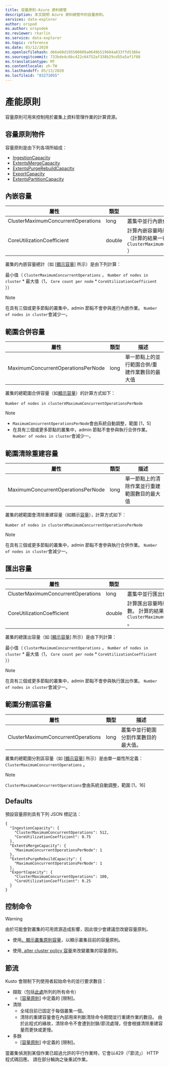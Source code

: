 ```yaml
---
title: 容量原則-Azure 資料總管
description: 本文說明 Azure 資料總管中的容量原則。
services: data-explorer
author: orspod
ms.author: orspodek
ms.reviewer: rkarlin
ms.service: data-explorer
ms.topic: reference
ms.date: 03/12/2020
ms.openlocfilehash: d66e60d195500089a0649b519604a833ffd5386e
ms.sourcegitcommit: 733bde4c6bc422c64752af338b29cd55a5af1f88
ms.translationtype: MT
ms.contentlocale: zh-TW
ms.lasthandoff: 05/13/2020
ms.locfileid: "83271055"
---
```

# <a name="capacity-policy"></a>產能原則

容量原則可用來控制用於叢集上資料管理作業的計算資源。

## <a name="the-capacity-policy-object"></a>容量原則物件

容量原則是由下列各項所組成：

* [IngestionCapacity](#ingestion-capacity)
* [ExtentsMergeCapacity](#extents-merge-capacity)
* [ExtentsPurgeRebuildCapacity](#extents-purge-rebuild-capacity)
* [ExportCapacity](#export-capacity)
* [ExtentsPartitionCapacity](#extents-partition-capacity)

## <a name="ingestion-capacity"></a>內嵌容量

|屬性                           |類型    |描述                                                                                                                                                                               |
|-----------------------------------|--------|------------------------------------------------------------------------------------------------------------------------------------------------------------------------------------------|
|ClusterMaximumConcurrentOperations |long    |叢集中並行內嵌作業數目的最大值                                                                                                            |
|CoreUtilizationCoefficient         |double  |計算內嵌容量時所用核心百分比的係數（計算的結果一律會正規化 `ClusterMaximumConcurrentOperations` ） |                                                                                                                             |

叢集的內嵌容量總計（如 [[顯示容量](../management/diagnostics.md#show-capacity)] 所示）是由下列計算：

最小值（ `ClusterMaximumConcurrentOperations` ， `Number of nodes in cluster` * 最大值（1， `Core count per node`  *  `CoreUtilizationCoefficient` ））

> [!Note]
> 在具有三個或更多節點的叢集中，admin 節點不會參與進行內嵌作業。 `Number of nodes in cluster`會減少一。

## <a name="extents-merge-capacity"></a>範圍合併容量

|屬性                           |類型    |描述                                                                                    |
|-----------------------------------|--------|-----------------------------------------------------------------------------------------------|
|MaximumConcurrentOperationsPerNode |long    |單一節點上的並行範圍合併/重建作業數目的最大值 |

叢集的總範圍合併容量（如[顯示容量](../management/diagnostics.md#show-capacity)）的計算方式如下：

`Number of nodes in cluster`x`MaximumConcurrentOperationsPerNode`

> [!Note]
> * `MaximumConcurrentOperationsPerNode`會由系統自動調整，範圍 [1，5]
> * 在具有三個或更多節點的叢集中，admin 節點不會參與執行合併作業。 `Number of nodes in cluster`會減少一。

## <a name="extents-purge-rebuild-capacity"></a>範圍清除重建容量

|屬性                           |類型    |描述                                                                                                                           |
|-----------------------------------|--------|--------------------------------------------------------------------------------------------------------------------------------------|
|MaximumConcurrentOperationsPerNode |long    |單一節點上的清除作業並行重建範圍數目的最大值 |

叢集的總範圍會清除重建容量（如顯示[容量](../management/diagnostics.md#show-capacity)），計算方式如下：

`Number of nodes in cluster`x`MaximumConcurrentOperationsPerNode`

> [!Note]
> 在具有三個或更多節點的叢集中，admin 節點不會參與執行合併作業。 `Number of nodes in cluster`會減少一。

## <a name="export-capacity"></a>匯出容量

|屬性                           |類型    |描述                                                                                                                                                                            |
|-----------------------------------|--------|---------------------------------------------------------------------------------------------------------------------------------------------------------------------------------------|
|ClusterMaximumConcurrentOperations |long    |叢集中並行匯出作業數目的最大值。                                                                                                           |
|CoreUtilizationCoefficient         |double  |計算匯出容量時所用核心百分比的係數。 計算的結果一律會以正規化 `ClusterMaximumConcurrentOperations` 。 |

叢集的總匯出容量（如 [[顯示容量](../management/diagnostics.md#show-capacity)] 所示）是由下列計算：

最小值（ `ClusterMaximumConcurrentOperations` ， `Number of nodes in cluster` * 最大值（1， `Core count per node`  *  `CoreUtilizationCoefficient` ））

> [!Note]
> 在具有三個或更多節點的叢集中，admin 節點不會參與執行匯出作業。 `Number of nodes in cluster`會減少一。

## <a name="extents-partition-capacity"></a>範圍分割區容量

|屬性                           |類型    |描述                                                                             |
|-----------------------------------|--------|----------------------------------------------------------------------------------------|
|ClusterMaximumConcurrentOperations |long    |叢集中並行範圍分割作業數目的最大值。 |

叢集的總範圍分割區容量（如 [[顯示容量](../management/diagnostics.md#show-capacity)] 所示）是由單一屬性所定義： `ClusterMaximumConcurrentOperations` 。

> [!Note]
> `ClusterMaximumConcurrentOperations`會由系統自動調整，範圍 [1，16]

## <a name="defaults"></a>Defaults

預設容量原則具有下列 JSON 標記法：

```kusto 
{
  "IngestionCapacity": {
    "ClusterMaximumConcurrentOperations": 512,
    "CoreUtilizationCoefficient": 0.75
  },
  "ExtentsMergeCapacity": {
    "MaximumConcurrentOperationsPerNode": 1
  },
  "ExtentsPurgeRebuildCapacity": {
    "MaximumConcurrentOperationsPerNode": 1
  },
  "ExportCapacity": {
    "ClusterMaximumConcurrentOperations": 100,
    "CoreUtilizationCoefficient": 0.25
  }
}
```

## <a name="control-commands"></a>控制命令

> [!WARNING]
> 由於可能會對叢集的可用資源造成影響，因此很少會建議您改變容量原則。

* 使用[。顯示叢集原則容量](capacity-policy.md#show-cluster-policy-capacity)，以顯示叢集目前的容量原則。

* 使用[. alter cluster policy 容量](capacity-policy.md#alter-cluster-policy-capacity)來改變叢集的容量原則。

## <a name="throttling"></a>節流

Kusto 會限制下列使用者起始命令的並行要求數目：

* 擷取（包括[此處](../management/data-ingestion/index.md)所列的所有命令）
   * [[容量原則](#capacity-policy)] 中定義的 [限制]。
* 清除
   * 全域目前已固定于每個叢集一個。
   * 清除的重建容量會在內部用來判斷清除命令期間並行重建作業的數目。 由於此程式的緣故，清除命令不會遭到封鎖/節流處理，但會根據清除重建容量而更快或更慢。
* 多餘
   * [[容量原則](#capacity-policy)] 中定義的 [限制]。

當叢集偵測到某個作業已超過允許的平行作業時，它會以429（「節流」） HTTP 程式碼回應。
請在部分輪詢之後重試作業。
